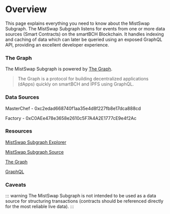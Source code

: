 # Overview

This page explains everything you need to know about the MistSwap Subgraph. The MistSwap Subgraph listens for events from one or more data sources \(Smart Contracts\) on the smartBCH Blockchain. It handles indexing and caching of data which can later be queried using an exposed GraphQL API, providing an excellent developer experience.

### The Graph

The MistSwap Subgraph is powered by [The Graph](https://thegraph.com).

> The Graph is a protocol for building decentralized applications \(dApps\) quickly on smartBCH and IPFS using GraphQL.

### Data Sources

MasterChef - 0xc2edad668740f1aa35e4d8f227fb8e17dca888cd

Factory - 0xC0AEe478e3658e2610c5F7A4A2E1777cE9e4f2Ac

### Resources

[MistSwap Subgraph Explorer](https://thegraph.mistswap.fi/subgraphs/name/mistswap/exchange/graphql?query=%7B%0A%20%20pairs%20(orderBy%3AreserveUSD%2C%20orderDirection%3Adesc)%20%7B%0A%20%20%20%20id%0A%20%20%20%20token0%20%7B%0A%20%20%20%20%20%20id%0A%20%20%20%20%7D%0A%20%20%20%20token1%20%7B%0A%20%20%20%20%20%20id%0A%20%20%20%20%7D%0A%20%20%20%20token0Price%0A%20%20%20%20token1Price%0A%20%20%20%20volumeUSD%0A%20%20%20%20untrackedVolumeUSD%0A%20%20%20%20reserve0%0A%20%20%20%20reserve1%0A%20%20%20%20reserveUSD%0A%20%20%20%20reserveETH%0A%20%20%20%20trackedReserveETH%0A%20%20%7D%0A%7D)

[MistSwap Subgraph Source](https://github.com/mistswapdex/mistswap-subgraph)

[The Graph](https://thegraph.com/docs)

[GraphQL](https://graphql.org)

### Caveats

::: warning
The MistSwap Subgraph is not intended to be used as a data source for structuring transactions \(contracts should be referenced directly for the most reliable live data\).
:::

